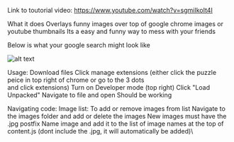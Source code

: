 Link to toutorial video: https://www.youtube.com/watch?v=sgmiIkoIt4I

 What it does
   Overlays funny images over top of google chrome images or youtube thumbnails
   Its a easy and funny way to mess with your friends
   
   Below is what your google search might look like

![alt text](image.png)

 Usage:
   Download files
   Click manage extensions (either click the puzzle peice in top right of chrome or go to the 3 dots    
      and click extensions)
   Turn on Developer mode (top right)
   Click "Load Unpacked"
   Navigate to file and open
   Should be working

 Navigating code:
   Image list:
     To add or remove images from list 
        Navigate to the images folder and add or delete the images
        New images must have the .jpg postfix
        Name image and add it to the list of image names at the top of content.js (dont include  the .jpg, it will automatically be added)\